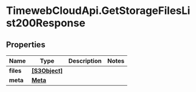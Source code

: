 # TimewebCloudApi.GetStorageFilesList200Response

## Properties

Name | Type | Description | Notes
------------ | ------------- | ------------- | -------------
**files** | [**[S3Object]**](S3Object.md) |  | 
**meta** | [**Meta**](Meta.md) |  | 


